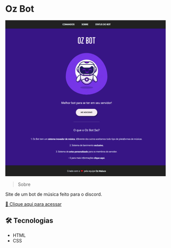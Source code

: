 # Oz Bot

<img src=".readme/preview.png" alt="preview image">

> Sobre

Site de um bot de música feito para o discord.

<a href="https://gabrielovski.github.io/oz-bot/" target="_blank" style="width: 700px; height: 700px">🔗 Clique aqui para acessar</a>

## 🛠 Tecnologias

- HTML
- CSS
